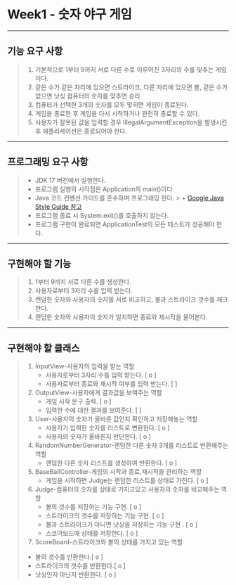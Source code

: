 # Week1 - 숫자 야구 게임
------------

## 기능 요구 사항

> 1. 기본적으로 1부터 9까지 서로 다른 수로 이루어진 3자리의 수를 맞추는 게임이다.
> 2. 같은 수가 같은 자리에 있으면 스트라이크, 다른 자리에 있으면 볼, 같은 수가 없으면 낫싱 컴퓨터의 숫자를 맞추면 승리
> 3. 컴퓨터가 선택한 3개의 숫자를 모두 맞히면 게임이 종료된다.
> 4. 게임을 종료한 후 게임을 다시 시작하거나 완전히 종료할 수 있다.
> 5. 사용자가 잘못된 값을 입력할 경우 IllegalArgumentException을 발생시킨 후 애플리케이션은 종료되어야 한다.
------------

## 프로그래밍 요구 사항

> + JDK 17 버전에서 실행한다.
> + 프로그램 실행의 시작점은 Application의 main()이다.
> + Java 코드 컨벤션 가이드를 준수하며 프로그래밍 한다.
    >   + [Google Java Style Guide 참고](https://github.com/woowacourse/woowacourse-docs/tree/main/styleguide/java)
> + 프로그램 종료 시 System.exit()를 호출하지 않는다.
> + 프로그램 구현이 완료되면 ApplicationTest의 모든 테스트가 성공해야 한다.
------------

## 구현해야 할 기능

> 1. 1부터 9까지 서로 다른 수를 생성한다.
> 2. 사용자로부터 3자리 수를 입력 받는다.
> 3. 랜덤한 숫자와 사용자의 숫자를 서로 비교하고, 볼과 스트라이크 갯수를 체크한다.
> 4. 랜덤한 숫자와 사용자의 숫자가 일치하면 종료와 재시작을 물어본다.
------------

## 구현해야 할 클래스

> 1. InputView-사용자의 입력을 받는 역할
>    - 사용자로부터 3자리 수를 입력 받는다. [ o ]
>    - 사용자로부터 종료와 재시작 여부를 입력 받는다. [ ]
> 2. OutputView-사용자에게 결과값을 보여주는 역할
>    - 게임 시작 문구 출력. [ o ]
>    - 입력한 수에 대한 결과를 보여준다. [ ]
> 3. User-사용자의 숫자가 올바른 값인지 확인하고 저장해놓는 역할
>    - 사용자가 입력한 숫자를 리스트로 변환한다. [ o ]
>    - 사용자의 숫자가 올바른지 판단한다. [ o ]
> 4. RandomNumberGenerator-랜덤한 다른 숫자 3개를 리스트로 반환해주는 역할
>    - 랜덤한 다른 숫자 리스트를 생성하여 반환한다. [ o ]
> 5. BaseBallController-게임의 시작과 종료,재시작을 관리하는 역할
>    - 게임을 시작하면 Judge는 랜덤한 리스트를 상태로 가진다. [ o ]
> 6. Judge-컴퓨터의 숫자를 상태로 가지고있고 사용자의 숫자를 비교해주는 역할
>    - 볼의 갯수를 저장하는 기능 구현. [ o ]
>    - 스트라이크의 갯수를 저장하는 기능 구현. [ o ]
>    - 볼과 스트라이크가 아니면 낫싱을 저장하는 기능 구현 . [ o ]
>    - 스코어보드에 상태를 저장한다. [ o ]
> 7. ScoreBoard-스트라이크와 볼의 상태를 가지고 있는 역할
>   - 볼의 갯수를 반환한다.[ o ]
>   - 스트라이크의 갯수를 반환한다.[ o ]
>   - 낫싱인지 아닌지 반환한다. [ o ]

